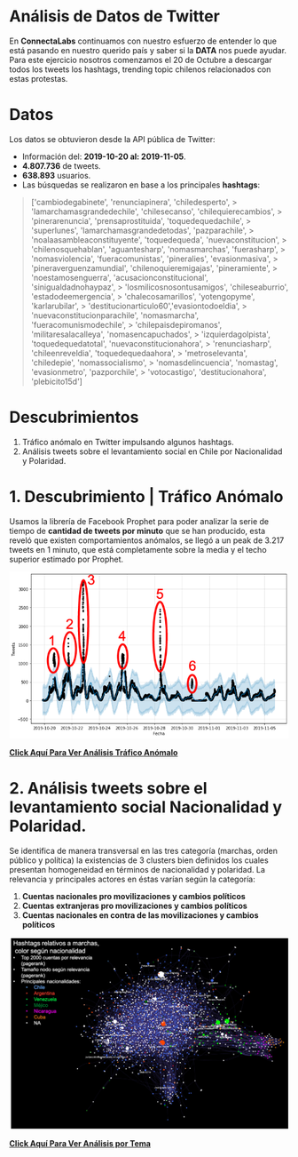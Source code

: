 # Análisis de Datos de Twitter      
 En **ConnectaLabs** continuamos con nuestro esfuerzo de entender lo que está pasando en nuestro querido país y saber si la **DATA** nos puede ayudar. Para este ejercicio nosotros comenzamos el 20 de Octubre a descargar todos los tweets los hashtags, trending topic chilenos relacionados con estas protestas.    
    
# Datos    
 Los datos se obtuvieron desde la API pública de Twitter:    
- Información del: **2019-10-20 al: 2019-11-05**.    
- **4.807.736** de tweets.    
- **638.893** usuarios.    
- Las búsquedas se realizaron en base a los principales **hashtags**:    
    
> ['cambiodegabinete', 'renunciapinera', 'chiledesperto', > 'lamarchamasgrandedechile', 'chilesecanso', 'chilequierecambios', > 'pinerarenuncia', 'prensaprostituida', 'toquedequedachile', > 'superlunes', 'lamarchamasgrandedetodas', 'pazparachile', > 'noalaasambleaconstituyente', 'toquedequeda', 'nuevaconstitucion', > 'chilenosquehablan', 'aguantesharp', 'nomasmarchas', 'fuerasharp', > 'nomasviolencia', 'fueracomunistas', 'pineralies', 'evasionmasiva', > 'pineraverguenzamundial', 'chilenoquieremigajas', 'pineramiente', > 'noestamosenguerra', 'acusacionconstitucional', 'sinigualdadnohaypaz', > 'losmilicosnosontusamigos', 'chileseaburrio', 'estadodeemergencia', > 'chalecosamarillos', 'yotengopyme', 'karlarubilar', > 'destitucionarticulo60','evasiontodoeldia', > 'nuevaconstitucionparachile', 'nomasmarcha', 'fueracomunismodechile', > 'chilepaisdepiromanos', 'militaresalacalleya', 'nomasencapuchados', > 'izquierdagolpista', 'toquedequedatotal', 'nuevaconstitucionahora', > 'renunciasharp', 'chileenreveldia', 'toquedequedaahora', > 'metroselevanta', 'chiledepie', 'nomassocialismo', > 'nomasdelincuencia', 'nomastag', 'evasionmetro', 'pazporchile', > 'votocastigo', 'destitucionahora', 'plebicito15d']    
 # Descubrimientos      
     
1. Tráfico anómalo en Twitter impulsando algunos hashtags.    
2. Análisis tweets sobre el levantamiento social en Chile por Nacionalidad y Polaridad.    
        
 # 1. Descubrimiento | Tráfico Anómalo    
 Usamos la librería de Facebook Prophet para poder analizar la serie de tiempo de **cantidad de tweets por minuto** que se han producido, esta reveló que existen comportamientos anómalos, se llegó a un peak de 3.217 tweets en 1 minuto, que está completamente sobre la media y el techo superior estimado por Prophet.    
    
![anomalia 01](https://raw.githubusercontent.com/connectalabs/riots_chile_analisis/master/plots/ts_anomaly_mark.png)    
    
[**Click Aquí Para Ver Análisis Tráfico Anómalo**](https://github.com/connectalabs/riots_chile_analisis/blob/master/time_series_twitter_analisis.ipynb)    
 # 2. Análisis tweets sobre el levantamiento social Nacionalidad y Polaridad.    
   
 Se identifica de manera transversal en las tres categoría (marchas, orden público y política) la existencias de 3 clusters bien definidos los cuales presentan homogeneidad en términos de nacionalidad y polaridad. La relevancia y principales actores en éstas varían según la categoría:    
 1. **Cuentas nacionales pro movilizaciones y cambios políticos**  
 2. **Cuentas extranjeras pro movilizaciones y cambios políticos**  
 3. **Cuentas nacionales en contra de las movilizaciones y cambios políticos**  
 
 ![Análisis Hashtags vs Nacionalidad](https://raw.githubusercontent.com/connectalabs/riots_chile_analisis/master/plots/marchas_location_legend.png)    
  
[**Click Aquí Para Ver Análisis por Tema**](https://github.com/connectalabs/riots_chile_analisis/blob/master/analisis_tweets_sobre_levantamiento_social.md)  